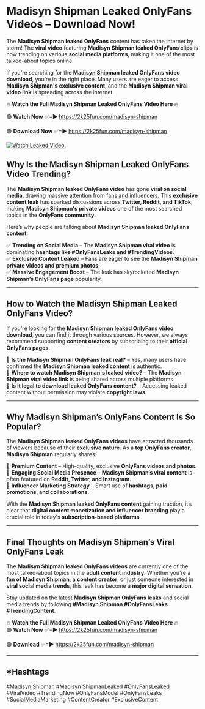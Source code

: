# Madisyn Shipman Leaked OnlyFans Videos – Download Now!

The **Madisyn Shipman leaked OnlyFans** content has taken the internet by storm! The **viral video** featuring **Madisyn Shipman leaked OnlyFans clips** is now trending on various **social media platforms**, making it one of the most talked-about topics online.  

If you're searching for the **Madisyn Shipman leaked OnlyFans video download**, you’re in the right place. Many users are eager to access **Madisyn Shipman's exclusive content**, and the **Madisyn Shipman viral video link** is spreading across the internet.  

🔥 **Watch the Full Madisyn Shipman Leaked OnlyFans Video Here** 🔥  

🟢 **Watch Now** ✅=► https://2k25fun.com/madisyn-shipman

🟢 **Download Now** ✅=► https://2k25fun.com/madisyn-shipman

[![Watch Leaked Video.](https://miro.medium.com/v2/resize:fit:828/format:webp/1*cilzJN44JGOrTw9NJCrNHA.gif "Watch Leaked Video")](https://2k25fun.com/madisyn-shipman)

## **Why Is the Madisyn Shipman Leaked OnlyFans Video Trending?**  

The **Madisyn Shipman leaked OnlyFans video** has gone **viral on social media**, drawing massive attention from fans and influencers. This **exclusive content leak** has sparked discussions across **Twitter, Reddit, and TikTok**, making **Madisyn Shipman's private videos** one of the most searched topics in the **OnlyFans community**.  

Here’s why people are talking about **Madisyn Shipman leaked OnlyFans content**:  

✅ **Trending on Social Media** – The **Madisyn Shipman viral video** is dominating **hashtags like #OnlyFansLeaks and #TrendingVideos**.  
✅ **Exclusive Content Leaked** – Fans are eager to see the **Madisyn Shipman private videos and premium photos**.  
✅ **Massive Engagement Boost** – The leak has skyrocketed **Madisyn Shipman’s OnlyFans page** popularity.  

---

## **How to Watch the Madisyn Shipman Leaked OnlyFans Video?**  

If you're looking for the **Madisyn Shipman leaked OnlyFans video download**, you can find it through various sources. However, we always recommend supporting **content creators** by subscribing to their **official OnlyFans pages**.  

🔹 **Is the Madisyn Shipman OnlyFans leak real?** – Yes, many users have confirmed the **Madisyn Shipman leaked content** is authentic.  
🔹 **Where to watch Madisyn Shipman's leaked video?** – The **Madisyn Shipman viral video link** is being shared across multiple platforms.  
🔹 **Is it legal to download leaked OnlyFans content?** – Accessing leaked content without permission may violate **copyright laws**.  

---

## **Why Madisyn Shipman’s OnlyFans Content Is So Popular?**  

The **Madisyn Shipman leaked OnlyFans videos** have attracted thousands of viewers because of their **exclusive nature**. As a **top OnlyFans creator**, **Madisyn Shipman** regularly shares:  

📌 **Premium Content** – High-quality, exclusive **OnlyFans videos and photos**.  
📌 **Engaging Social Media Presence** – **Madisyn Shipman’s viral content** is often featured on **Reddit, Twitter, and Instagram**.  
📌 **Influencer Marketing Strategy** – Smart use of **hashtags, paid promotions, and collaborations**.  

With the **Madisyn Shipman leaked OnlyFans content** gaining traction, it’s clear that **digital content monetization and influencer branding** play a crucial role in today's **subscription-based platforms**.  

---

## **Final Thoughts on Madisyn Shipman’s Viral OnlyFans Leak**  

The **Madisyn Shipman leaked OnlyFans videos** are currently one of the most talked-about topics in the **adult content industry**. Whether you're a **fan of Madisyn Shipman**, a **content creator**, or just someone interested in **viral social media trends**, this leak has become a **major digital sensation**.  

Stay updated on the latest **Madisyn Shipman OnlyFans leaks** and social media trends by following **#Madisyn Shipman #OnlyFansLeaks #TrendingContent**.  

🔥 **Watch the Full Madisyn Shipman Leaked OnlyFans Video Here** 🔥  
🟢 **Watch Now** ✅=► https://2k25fun.com/madisyn-shipman

🟢 **Download** ✅=► https://2k25fun.com/madisyn-shipman

---

## *Hashtags
#Madisyn Shipman #Madisyn ShipmanLeaked #OnlyFansLeaked #ViralVideo #TrendingNow #OnlyFansModel #OnlyFansLeaks #SocialMediaMarketing #ContentCreator #ExclusiveContent  